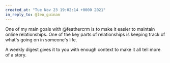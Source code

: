 ```yaml
---
created_at: "Tue Nov 23 19:02:14 +0000 2021"
in_reply_to: @leo_guinan
---
```


One of my main goals with @feathercrm is to make it easier to maintain online relationships. One of the key parts of relationships is keeping track of what's going on in someone's life.

A weekly digest gives it to you with enough context to make it all tell more of a story.